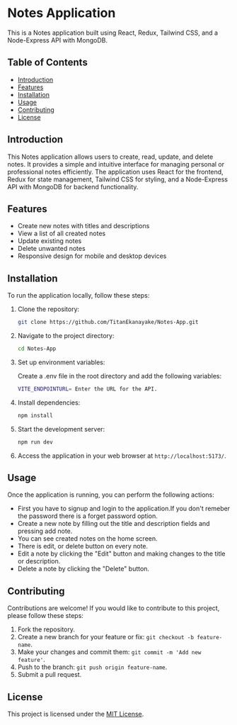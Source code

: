 # Notes Application

This is a Notes application built using React, Redux, Tailwind CSS, and a Node-Express API with MongoDB.

## Table of Contents

- [Introduction](#introduction)
- [Features](#features)
- [Installation](#installation)
- [Usage](#usage)
- [Contributing](#contributing)
- [License](#license)

## Introduction

This Notes application allows users to create, read, update, and delete notes. It provides a simple and intuitive interface for managing personal or professional notes efficiently. The application uses React for the frontend, Redux for state management, Tailwind CSS for styling, and a Node-Express API with MongoDB for backend functionality.

## Features

- Create new notes with titles and descriptions
- View a list of all created notes
- Update existing notes
- Delete unwanted notes
- Responsive design for mobile and desktop devices

## Installation

To run the application locally, follow these steps:

1. Clone the repository:

   ```bash
   git clone https://github.com/TitanEkanayake/Notes-App.git
   ```

2. Navigate to the project directory:

   ```bash
   cd Notes-App
   ```
3. Set up environment variables:
   
   Create a .env file in the root directory and add the following variables:

   ```bash
   VITE_ENDPOINTURL= Enter the URL for the API.
   ```

5. Install dependencies:

   ```bash
   npm install
   ```

6. Start the development server:

   ```bash
   npm run dev
   ```

7. Access the application in your web browser at `http://localhost:5173/`.

## Usage

Once the application is running, you can perform the following actions:

- First you have to signup and login to the application.If you don't remeber the password there is a forget password option.
- Create a new note by filling out the title and description fields and pressing add note.
- You can see created notes on the home screen.
- There is edit, or delete button on every note.
- Edit a note by clicking the "Edit" button and making changes to the title or description.
- Delete a note by clicking the "Delete" button.

## Contributing

Contributions are welcome! If you would like to contribute to this project, please follow these steps:

1. Fork the repository.
2. Create a new branch for your feature or fix: `git checkout -b feature-name`.
3. Make your changes and commit them: `git commit -m 'Add new feature'`.
4. Push to the branch: `git push origin feature-name`.
5. Submit a pull request.

## License

This project is licensed under the [MIT License](LICENSE).
